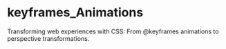 # keyframes_Animations
Transforming web experiences with CSS: From @keyframes animations to perspective transformations.
